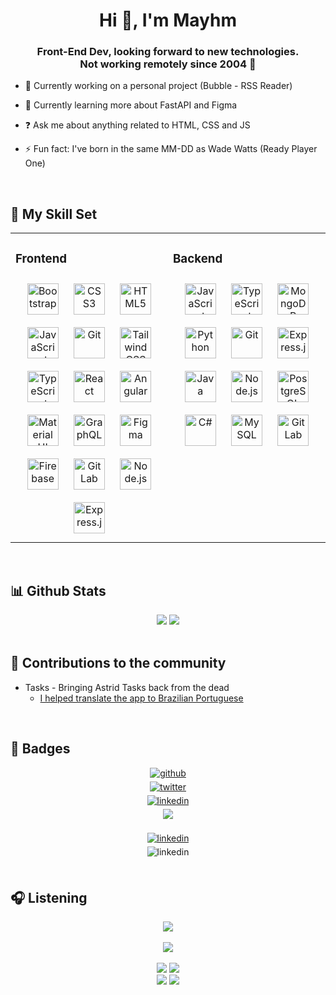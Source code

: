 # **<div align="center">Hi 👋, I'm Mayhm</div>**  
  

### <div align="center">Front-End Dev, looking forward to new technologies. <br>Not working remotely since 2004 🚀</div>  
  

- 🔭 Currently working on a personal project (Bubble - RSS Reader)
  

- 🌱 Currently learning more about FastAPI and Figma
  

- ❓ Ask me about anything related to HTML, CSS and JS  
  

- ⚡ Fun fact: I've born in the same MM-DD as Wade Watts (Ready Player One)  
  

<br/>  


## 🌠 My Skill Set  
<table align="center"><tr><td valign="top" width="50%">



### Frontend  
<div align="center">
<a href="https://getbootstrap.com/docs/3.4/javascript/" target="_blank"><img style="margin: 10px" src="https://profilinator.rishav.dev/skills-assets/bootstrap-plain.svg" alt="Bootstrap" height="50" /></a>
<a href="https://www.w3schools.com/css/" target="_blank"><img style="margin: 10px" src="https://profilinator.rishav.dev/skills-assets/css3-original-wordmark.svg" alt="CSS3" height="50" /></a>
<a href="https://en.wikipedia.org/wiki/HTML5" target="_blank"><img style="margin: 10px" src="https://profilinator.rishav.dev/skills-assets/html5-original-wordmark.svg" alt="HTML5" height="50" /></a>
<a href="https://www.javascript.com/" target="_blank"><img style="margin: 10px" src="https://profilinator.rishav.dev/skills-assets/javascript-original.svg" alt="JavaScript" height="50" /></a>
<a href="https://github.com/" target="_blank"><img style="margin: 10px" src="https://profilinator.rishav.dev/skills-assets/git-scm-icon.svg" alt="Git" height="50" /></a>  
<a href="https://www.tailwindcss.com/" target="_blank"><img style="margin: 10px" src="https://profilinator.rishav.dev/skills-assets/tailwindcss.svg" alt="Tailwind CSS" height="50" /></a>
<a href="https://www.typescriptlang.org/" target="_blank"><img style="margin: 10px" src="https://profilinator.rishav.dev/skills-assets/typescript-original.svg" alt="TypeScript" height="50" /></a>
<a href="https://react.dev" target="_blank"><img style="margin: 10px" src="https://profilinator.rishav.dev/skills-assets/react-original-wordmark.svg" alt="React" height="50" /></a>
<a href="https://angular.io/" target="_blank"><img style="margin: 10px" src="https://profilinator.rishav.dev/skills-assets/angularjs-original.svg" alt="Angular" height="50" /></a>
<a href="https://mui.com/" target="_blank"><img style="margin: 10px" src="https://profilinator.rishav.dev/skills-assets/mui.png" alt="Material UI" height="50" /></a>
<a href="https://graphql.org/" target="_blank"><img style="margin: 10px" src="https://profilinator.rishav.dev/skills-assets/graphql.png" alt="GraphQL" height="50" /></a>
<a href="https://www.figma.com/" target="_blank"><img style="margin: 10px" src="https://profilinator.rishav.dev/skills-assets/figma-icon.svg" alt="Figma" height="50" /></a>
<a href="https://firebase.google.com/" target="_blank"><img style="margin: 10px" src="https://profilinator.rishav.dev/skills-assets/firebase.png" alt="Firebase" height="50" /></a>
<a href="https://about.gitlab.com/" target="_blank"><img style="margin: 10px" src="https://profilinator.rishav.dev/skills-assets/gitlab.svg" alt="GitLab" height="50" /></a>
<a href="https://nodejs.org/" target="_blank"><img style="margin: 10px" src="https://profilinator.rishav.dev/skills-assets/nodejs-original-wordmark.svg" alt="Node.js" height="50" /></a>
<a href="https://expressjs.com/" target="_blank"><img style="margin: 10px" src="https://profilinator.rishav.dev/skills-assets/express-original-wordmark.svg" alt="Express.js" height="50" /></a>
</div>

</td><td valign="top" width="50%">



### Backend  
<div align="center">  
<a href="https://www.javascript.com/" target="_blank"><img style="margin: 10px" src="https://profilinator.rishav.dev/skills-assets/javascript-original.svg" alt="JavaScript" height="50" /></a>
<a href="https://www.typescriptlang.org/" target="_blank"><img style="margin: 10px" src="https://profilinator.rishav.dev/skills-assets/typescript-original.svg" alt="TypeScript" height="50" /></a>
<a href="https://www.mongodb.com/" target="_blank"><img style="margin: 10px" src="https://profilinator.rishav.dev/skills-assets/mongodb-original-wordmark.svg" alt="MongoDB" height="50" /></a>
<a href="https://www.python.org/" target="_blank"><img style="margin: 10px" src="https://profilinator.rishav.dev/skills-assets/python-original.svg" alt="Python" height="50" /></a>
<a href="https://github.com/" target="_blank"><img style="margin: 10px" src="https://profilinator.rishav.dev/skills-assets/git-scm-icon.svg" alt="Git" height="50" /></a>
<a href="https://expressjs.com/" target="_blank"><img style="margin: 10px" src="https://profilinator.rishav.dev/skills-assets/express-original-wordmark.svg" alt="Express.js" height="50" /></a>
<a href="https://www.java.com/" target="_blank"><img style="margin: 10px" src="https://profilinator.rishav.dev/skills-assets/java-original-wordmark.svg" alt="Java" height="50" /></a>
<a href="https://nodejs.org/" target="_blank"><img style="margin: 10px" src="https://profilinator.rishav.dev/skills-assets/nodejs-original-wordmark.svg" alt="Node.js" height="50" /></a>
<a href="https://www.postgresql.org/" target="_blank"><img style="margin: 10px" src="https://profilinator.rishav.dev/skills-assets/postgresql-original-wordmark.svg" alt="PostgreSQL" height="50" /></a>
<a href="https://docs.microsoft.com/en-us/dotnet/csharp/" target="_blank"><img style="margin: 10px" src="https://profilinator.rishav.dev/skills-assets/csharp-original.svg" alt="C#" height="50" /></a>
<a href="https://www.mysql.com/" target="_blank"><img style="margin: 10px" src="https://profilinator.rishav.dev/skills-assets/mysql-original-wordmark.svg" alt="MySQL" height="50" /></a>
<a href="https://about.gitlab.com/" target="_blank"><img style="margin: 10px" src="https://profilinator.rishav.dev/skills-assets/gitlab.svg" alt="GitLab" height="50" /></a>
</div>

</td></tr></table>  

<br/>   


## 📊 Github Stats  
<div align="center" style="flex">
  <img src="https://github-readme-stats.vercel.app/api?username=mayhmemo&show_icons=true&count_private=true&hide_border=true&theme=dracula" />
  <img src="https://github-readme-stats.vercel.app/api/top-langs/?username=mayhmemo&layout=compact&hide_border=true&theme=dracula"/>
</div>


<br/> 


## 📑 Contributions to the community
- Tasks - Bringing Astrid Tasks back from the dead
  - [I helped translate the app to Brazilian Portuguese](https://github.com/tasks/tasks/blob/main/CHANGELOG.md)


<br />


## 🤝 Badges
<div align="center">
<a href="https://github.com/mayhmemo" target="_blank">
<img src=https://img.shields.io/badge/github-%2324292e.svg?&style=for-the-badge&logo=github&logoColor=white alt=github style="margin-bottom: 5px;" />
</a>
<a href="https://twitter.com/mayhmemo" target="_blank" style="display:block">
<img src=https://img.shields.io/badge/twitter-%2300acee.svg?&style=for-the-badge&logo=twitter&logoColor=white alt=twitter style="margin-bottom: 5px;" />
</a>
<a href="https://linkedin.com/in/mayhm" target="_blank" style="display:block">
<img src=https://img.shields.io/badge/linkedin-%231E77B5.svg?&style=for-the-badge&logo=linkedin&logoColor=white alt=linkedin style="margin-bottom: 5px;" />
</a>
<a href="https://anilist.co/user/Mayhm/" target="_blank" style="display:block">
<img src=https://img.shields.io/badge/AniList-02A9FF?style=for-the-badge&logo=AniList&logoColor=white style="margin-bottom: 5px;" />
</a>
<br/>
<a href="https://discord.com/users/485182513895964683" target="_blank" style="display:block">
<img src=https://img.shields.io/badge/Discord-5865F2?style=for-the-badge&logo=discord&logoColor=white alt=linkedin style="margin-bottom: 5px;" />
</a>
<a target="_blank" style="display:block">
<img src=https://img.shields.io/badge/Vivaldi-EF3939?style=for-the-badge&logo=Vivaldi&logoColor=white alt=linkedin style="margin-bottom: 5px;" />
</a> 
</div>  


<br />



## 🎧 Listening
<div align="center"><img src="https://spotify-github-profile.kittinanx.com/api/view?uid=mpg3xkzfn6fwp90k8uugqn53d&cover_image=true&theme=default&show_offline=false&background_color=121212&interchange=false&bar_color=53b14f&bar_color_cover=true" /></div>  

<br/>  

<div align="center">
<img src="https://komarev.com/ghpvc/?username=mayhmemo&&style=flat-square" align="center" />
</div>  

<br />

<div align="center" style="flex">
<img src="https://dans-things.com/wp-content/uploads/2018/10/FreeInternetExplorerBadge.gif" />
<img src="https://dans-things.com/wp-content/uploads/2018/10/NetscapeNow.gif" />
</div>

<div align="center" style="flex">
<img src="https://web.badges.world/badges/programs/Flash-80x15.gif" />
<img src="https://web.badges.world/badges/operated/firefox03.gif" />
</div>

<br />
